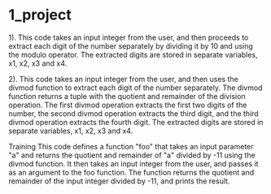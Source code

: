# 1_project
1).
This code takes an input integer from the user, and then proceeds to extract each digit of the number separately by dividing it by 10 and using the modulo operator. The extracted digits are stored in separate variables, x1, x2, x3 and x4.

2).
This code takes an input integer from the user, and then uses the divmod function to extract each digit of the number separately. The divmod function returns a tuple with the quotient and remainder of the division operation. The first divmod operation extracts the first two digits of the number, the second divmod operation extracts the third digit, and the third divmod operation extracts the fourth digit. The extracted digits are stored in separate variables, x1, x2, x3 and x4.

Training
This code defines a function "foo" that takes an input parameter "a" and returns the quotient and remainder of "a" divided by -11 using the divmod function. It then takes an input integer from the user, and passes it as an argument to the foo function. The function returns the quotient and remainder of the input integer divided by -11, and prints the result.

